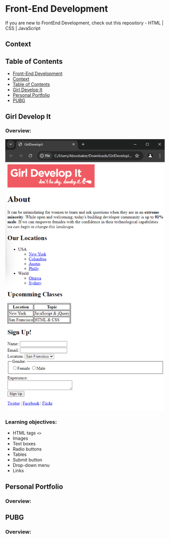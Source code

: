 # Front-End Development
If you are new to FrontEnd Development, check out this repository - HTML | CSS | JavaScript

## Context

## Table of Contents
- [Front-End Development](#frontenddevelopment)
- [Context](#context)
- [Table of Contents](#table-of-contents)
- [Girl Develop It](#girl-develop-it)
- [Personal Portfolio](#personal-portfolio)
- [PUBG](#pubg)


## Girl Develop It
### Overview:
<img src="GirlDevelopIt/images/GirlDevelopit.png" alt="Girl Develop It Image Overview">

### Learning objectives:
- HTML tags `<>`
- Images
- Text boxes
- Radio buttons
- Tables 
- Submit button
- Drop-down menu
- Links

## Personal Portfolio
### Overview:



## PUBG
### Overview:


